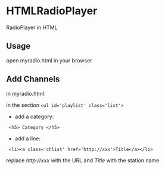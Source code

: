 # HTMLRadioPlayer
RadioPlayer in HTML

## Usage

open myradio.html in your browser

## Add Channels

in myradio.html:

in the section ```<ul id='playlist' class='list'>```

- add a category:

```	<h5> Category </h5>```

- add a line:

```	<li><a class='chlist' href='http://xxx'>Title</a></li>```

replace *http://xxx* with the URL and *Title* with the station name
